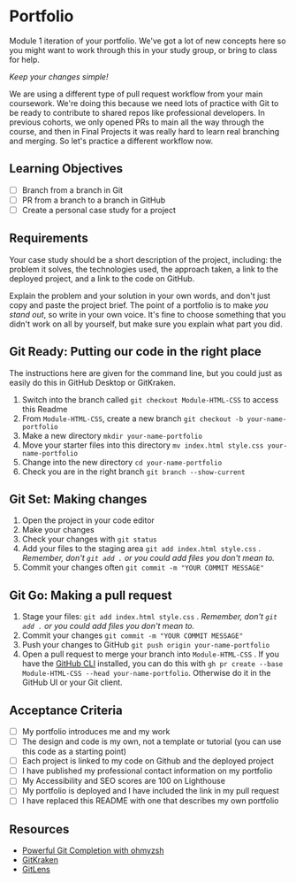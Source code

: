 # Portfolio

Module 1 iteration of your portfolio. We've got a lot of new concepts here so you might want to work through this in your study group, or bring to class for help.

_Keep your changes simple!_

We are using a different type of pull request workflow from your main coursework. We're doing this because we need lots of practice with Git to be ready to contribute to shared repos like professional developers. In previous cohorts, we only opened PRs to main all the way through the course, and then in Final Projects it was really hard to learn real branching and merging. So let's practice a different workflow now.

## Learning Objectives

- [ ] Branch from a branch in Git
- [ ] PR from a branch to a branch in GitHub
- [ ] Create a personal case study for a project

## Requirements

Your case study should be a short description of the project, including: the problem it solves, the technologies used, the approach taken, a link to the deployed project, and a link to the code on GitHub.

Explain the problem and your solution in your own words, and don't just copy and paste the project brief. The point of a portfolio is to make _you stand out_, so write in your own voice. It's fine to choose something that you didn't work on all by yourself, but make sure you explain what part you did.

## Git Ready: Putting our code in the right place

The instructions here are given for the command line, but you could just as easily do this in GitHub Desktop or GitKraken.

1. Switch into the branch called `git checkout Module-HTML-CSS` to access this Readme
1. From `Module-HTML-CSS`, create a new branch `git checkout -b your-name-portfolio`
1. Make a new directory `mkdir your-name-portfolio`
1. Move your starter files into this directory `mv index.html style.css your-name-portfolio`
1. Change into the new directory `cd your-name-portfolio`
1. Check you are in the right branch `git branch --show-current`

## Git Set: Making changes

1. Open the project in your code editor
1. Make your changes
1. Check your changes with `git status`
1. Add your files to the staging area `git add index.html style.css` . _Remember, don't `git add .` or you could add files you don't mean to._
1. Commit your changes often `git commit -m "YOUR COMMIT MESSAGE"`

## Git Go: Making a pull request

1. Stage your files: `git add index.html style.css` . _Remember, don't `git add .` or you could add files you don't mean to._
1. Commit your changes `git commit -m "YOUR COMMIT MESSAGE"`
1. Push your changes to GitHub `git push origin your-name-portfolio`
1. Open a pull request to merge your branch into `Module-HTML-CSS` . If you have the [GitHub CLI](https://cli.github.com/manual/gh_pr_create) installed, you can do this with `gh pr create --base Module-HTML-CSS --head your-name-portfolio`. Otherwise do it in the GitHub UI or your Git client.

## Acceptance Criteria

- [ ] My portfolio introduces me and my work
- [ ] The design and code is my own, not a template or tutorial (you can use this code as a starting point)
- [ ] Each project is linked to my code on Github and the deployed project
- [ ] I have published my professional contact information on my portfolio
- [ ] My Accessibility and SEO scores are 100 on Lighthouse
- [ ] My portfolio is deployed and I have included the link in my pull request
- [ ] I have replaced this README with one that describes my own portfolio

## Resources

- [Powerful Git Completion with ohmyzsh](https://github.com/ohmyzsh/ohmyzsh)
- [GitKraken](https://www.gitkraken.com/)
- [GitLens](https://marketplace.visualstudio.com/items?itemName=eamodio.gitlens/)
